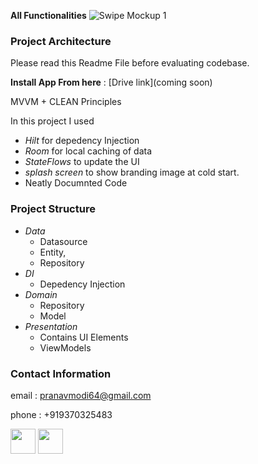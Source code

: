**All Functionalities**
![Swipe Mockup 1]()





### Project Architecture
Please read this Readme File before evaluating codebase.




**Install App From here** : [Drive link](coming soon)

MVVM + CLEAN Principles


In this project I used
- *Hilt* for depedency Injection
- *Room* for local caching of data
- *StateFlows* to update the UI
- *splash screen* to show branding image at cold start.
- Neatly Documnted Code


### Project Structure
- *Data* 
     - Datasource
     - Entity,
     - Repository
- *DI*  
    - Depedency Injection 
- *Domain* 
    - Repository
    - Model
- *Presentation* 
    -  Contains UI Elements 
    -  ViewModels



### Contact Information 
email : pranavmodi64@gmail.com

phone : +919370325483

<a href="https://www.linkedin.com/in/pranav-modi-960b67240" target="blank"><img align="center"
            src="https://logopng.com.br/logos/linkedin-83.png"
            width="40" /></a>
    <a href="https://play.google.com/store/apps/developer?id=OnlyModi"><img align="center"
            src="" height="40" width="40" /></a>
